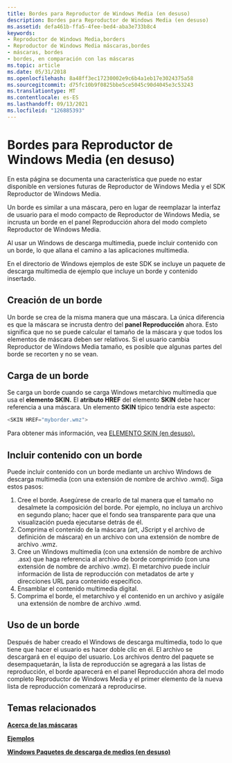 ```yaml
---
title: Bordes para Reproductor de Windows Media (en desuso)
description: Bordes para Reproductor de Windows Media (en desuso)
ms.assetid: defa461b-ffa5-4fee-bed4-aba3e733b8c4
keywords:
- Reproductor de Windows Media,borders
- Reproductor de Windows Media máscaras,bordes
- máscaras, bordes
- bordes, en comparación con las máscaras
ms.topic: article
ms.date: 05/31/2018
ms.openlocfilehash: 8a48ff3ec17230002e9c6b4a1eb17e3024375a58
ms.sourcegitcommit: d75fc10b9f0825bbe5ce5045c90d4045e3c53243
ms.translationtype: MT
ms.contentlocale: es-ES
ms.lasthandoff: 09/13/2021
ms.locfileid: "126885393"
---
```

# <a name="borders-for-windows-media-player-deprecated"></a>Bordes para Reproductor de Windows Media (en desuso)

En esta página se documenta una característica que puede no estar disponible en versiones futuras de Reproductor de Windows Media y el SDK Reproductor de Windows Media.

Un borde es similar a una máscara, pero en lugar de reemplazar la interfaz de usuario para el modo compacto de Reproductor de Windows Media, se incrusta un borde en el panel Reproducción ahora del modo completo Reproductor de Windows Media.

Al usar un Windows de descarga multimedia, puede incluir contenido con un borde, lo que allana el camino a las aplicaciones multimedia.

En el directorio de Windows ejemplos de este SDK se incluye un paquete de descarga multimedia de ejemplo que incluye un borde y contenido insertado.

## <a name="creating-a-border"></a>Creación de un borde

Un borde se crea de la misma manera que una máscara. La única diferencia es que la máscara se incrusta dentro del **panel Reproducción** ahora. Esto significa que no se puede calcular el tamaño de la máscara y que todos los elementos de máscara deben ser relativos. Si el usuario cambia Reproductor de Windows Media tamaño, es posible que algunas partes del borde se recorten y no se vean.

## <a name="loading-a-border"></a>Carga de un borde

Se carga un borde cuando se carga Windows metarchivo multimedia que usa el **elemento SKIN.** El **atributo HREF** del elemento **SKIN** debe hacer referencia a una máscara. Un elemento **SKIN** típico tendría este aspecto:


```C++
<SKIN HREF="myborder.wmz">

```



Para obtener más información, vea [ELEMENTO SKIN (en desuso).](skin-element--deprecated.md)

## <a name="including-content-with-a-border"></a>Incluir contenido con un borde

Puede incluir contenido con un borde mediante un archivo Windows de descarga multimedia (con una extensión de nombre de archivo .wmd). Siga estos pasos:

1.  Cree el borde. Asegúrese de crearlo de tal manera que el tamaño no desalmete la composición del borde. Por ejemplo, no incluya un archivo en segundo plano; hacer que el fondo sea transparente para que una visualización pueda ejecutarse detrás de él.
2.  Comprima el contenido de la máscara (art, JScript y el archivo de definición de máscara) en un archivo con una extensión de nombre de archivo .wmz.
3.  Cree un Windows multimedia (con una extensión de nombre de archivo .asx) que haga referencia al archivo de borde comprimido (con una extensión de nombre de archivo .wmz). El metarchivo puede incluir información de lista de reproducción con metadatos de arte y direcciones URL para contenido específico.
4.  Ensamblar el contenido multimedia digital.
5.  Comprima el borde, el metarchivo y el contenido en un archivo y asígále una extensión de nombre de archivo .wmd.

## <a name="using-a-border"></a>Uso de un borde

Después de haber creado el Windows de descarga multimedia, todo lo que tiene que hacer el usuario es hacer doble clic en él. El archivo se descargará en el equipo del usuario. Los archivos dentro del paquete se desempaquetarán, la lista de reproducción  se agregará a las listas de reproducción, el borde aparecerá en el panel Reproducción ahora del modo completo Reproductor de Windows Media y el primer elemento de la nueva lista de reproducción comenzará a reproducirse.

## <a name="related-topics"></a>Temas relacionados

<dl> <dt>

[**Acerca de las máscaras**](about-skins.md)
</dt> <dt>

[**Ejemplos**](samples.md)
</dt> <dt>

[**Windows Paquetes de descarga de medios (en desuso)**](windows-media-download-packages--deprecated.md)
</dt> </dl>

 

 




